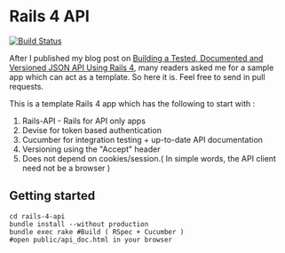 Rails 4 API
===========

[![Build Status](https://travis-ci.org/emilsoman/rails-4-api.png)](https://travis-ci.org/emilsoman/rails-4-api)

After I published my blog post on [Building a Tested, Documented and Versioned JSON API Using Rails 4](http://www.emilsoman.com/blog/2013/05/18/building-a-tested/),
many readers asked me for a sample app which can act as a template. So here it is. Feel free to send in pull requests.

This is a template Rails 4 app which has the following to start with :

1. Rails-API - Rails for API only apps
2. Devise for token based authentication
3. Cucumber for integration testing + up-to-date API documentation
4. Versioning using the "Accept" header
5. Does not depend on cookies/session.( In simple words, the API client need not be a browser )

## Getting started

    cd rails-4-api
    bundle install --without production
    bundle exec rake #Build ( RSpec + Cucumber )
    #open public/api_doc.html in your browser

